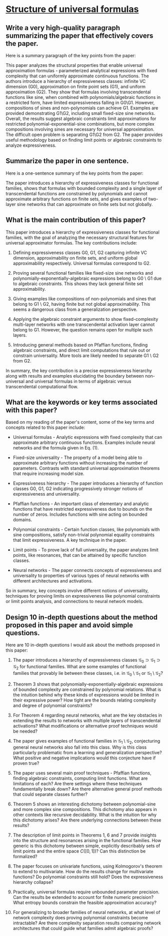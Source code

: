 # [Structure of universal formulas](https://arxiv.org/abs/2311.03910)

## Write a very high-quality paragraph summarizing the paper that effectively covers the paper.

 Here is a summary paragraph of the key points from the paper:

This paper analyzes the structural properties that enable universal approximation formulas - parameterized analytical expressions with fixed complexity that can uniformly approximate continuous functions. The authors introduce a hierarchy of expressiveness classes: infinite VC dimension (G0), approximation on finite point sets (G1), and uniform approximation (G2). They show that formulas involving transcendental functions like sine, when combined with polynomials/algebraic functions in a restricted form, have limited expressiveness falling in G0\G1. However, compositions of sines and non-polynomials can achieve G1. Examples are provided demonstrating G1\G2, including small fixed-size sine networks. Overall, the results suggest algebraic constraints limit approximations for restricted polynomial-exponential-sine combinations, but more complex compositions involving sines are necessary for universal approximation. The difficult open problem is separating G1\G2 from G2. The paper provides useful methodology based on finding limit points or algebraic constraints to analyze expressiveness.


## Summarize the paper in one sentence.

 Here is a one-sentence summary of the key points from the paper:

The paper introduces a hierarchy of expressiveness classes for functional families, shows that formulas with bounded complexity and a single layer of transcendental functions are constrained by polynomials and cannot approximate arbitrary functions on finite sets, and gives examples of two-layer sine networks that can approximate on finite sets but not globally.


## What is the main contribution of this paper?

 This paper introduces a hierarchy of expressiveness classes for functional families, with the goal of analyzing the necessary structural features for universal approximator formulas. The key contributions include:

1) Defining expressiveness classes G0, G1, G2 capturing infinite VC dimension, approximability on finite sets, and uniform global approximability respectively. Universal formulas correspond to G2.

2) Proving several functional families like fixed-size sine networks and polynomially-exponentially-algebraic expressions belong to G0 \ G1 due to algebraic constraints. This shows they lack general finite set approximability.  

3) Giving examples like compositions of non-polynomials and sines that belong to G1 \ G2, having finite but not global approximability. This seems a dangerous class from a generalization perspective.

4) Applying the algebraic constraint arguments to show fixed-complexity multi-layer networks with one transcendental activation layer cannot belong to G1. However, the question remains open for multiple such layers.

5) Introducing general methods based on Pfaffian functions, finding algebraic constraints, and direct limit computations that rule out or constrain universality. More tools are likely needed to separate G1 \ G2 from G2.

In summary, the key contribution is a precise expressiveness hierarchy along with results and examples elucidating the boundary between non-universal and universal formulas in terms of algebraic versus transcendental computational flow.


## What are the keywords or key terms associated with this paper?

 Based on my reading of the paper's content, some of the key terms and concepts related to this paper include:

- Universal formulas - Analytic expressions with fixed complexity that can approximate arbitrary continuous functions. Examples include neural networks and the formula given in Eq. (1).

- Fixed-size universality - The property of a model being able to approximate arbitrary functions without increasing the number of parameters. Contrasts with standard universal approximation theorems that require increasing model size.

- Expressiveness hierarchy - The paper introduces a hierarchy of function classes G0, G1, G2 indicating progressively stronger notions of expressiveness and universality. 

- Pfaffian functions - An important class of elementary and analytic functions that have restricted expressiveness due to bounds on the number of zeros. Includes functions with sine acting on bounded domains.

- Polynomial constraints - Certain function classes, like polynomials with sine compositions, satisfy non-trivial polynomial equality constraints that limit expressiveness. A key technique in the paper.  

- Limit points - To prove lack of full universality, the paper analyzes limit points, like resonances, that can be attained by specific function classes.

- Neural networks - The paper connects concepts of expressiveness and universality to properties of various types of neural networks with different architectures and activations.

So in summary, key concepts involve different notions of universality, techniques for proving limits on expressiveness like polynomial constraints or limit points analysis, and connections to neural network models.


## Design 10 in-depth questions about the method proposed in this paper and avoid simple questions.

 Here are 10 in-depth questions I would ask about the methods proposed in this paper:

1) The paper introduces a hierarchy of expressiveness classes $\mathcal{G}_0 \supset \mathcal{G}_1 \supset \mathcal{G}_2$ for functional families. What are some examples of functional families that provably lie between these classes, i.e. in $\mathcal{G}_0 \setminus \mathcal{G}_1$ or $\mathcal{G}_1 \setminus \mathcal{G}_2$? 

2) Theorem 3 shows that polynomially-exponentially-algebraic expressions of bounded complexity are constrained by polynomial relations. What is the intuition behind why these kinds of expressions would be limited in their expressive power? How tight are the bounds relating complexity and degree of polynomial constraints?

3) For Theorem 4 regarding neural networks, what are the key obstacles in extending the results to networks with multiple layers of transcendental activations? What modifications or alternative proof techniques would be needed?

4) The paper gives examples of functional families in $\mathcal{G}_1 \setminus \mathcal{G}_2$, conjecturing general neural networks also fall into this class. Why is this class particularly problematic from a learning and generalization perspective? What positive and negative implications would this conjecture have if proven true?

5) The paper uses several main proof techniques - Pfaffian functions, finding algebraic constraints, computing limit functions. What are limitations of each? Are there settings where these techniques fundamentally break down? Are there alternative general proof methods that could separate classes further?

6) Theorem 5 shows an interesting dichotomy between polynomial-sine and more complex sine compositions. This dichotomy also appears in other contexts like recursive decidability. What is the intuition for why this dichotomy arises? Are there underlying connections between these results?

7) The description of limit points in Theorems 1, 6 and 7 provide insights into the structure and resonances arising in the functional families. How generic is this dichotomy between simple, explicitly describably sets of limit points and the entire space $C([0,1])$? Can this distinction be formalized?

8) The paper focuses on univariate functions, using Kolmogorov's theorem to extend to multivariate. How do the results change for multivariate functions? Do polynomial constraints still hold? Does the expressiveness hierarchy collapse? 

9) Practically, universal formulas require unbounded parameter precision. Can the results be extended to account for finite numeric precision? What entropy bounds constrain the feasible approximation accuracy?

10) For generalizing to broader families of neural networks, at what level of network complexity does proving polynomial constraints become intractable? Are there complexity separation results comparing network architectures that could guide what families admit algebraic proofs?
